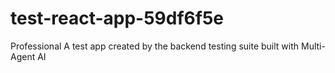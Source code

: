 # test-react-app-59df6f5e
Professional A test app created by the backend testing suite built with Multi-Agent AI
